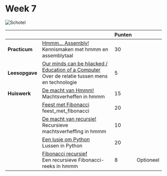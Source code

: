 # Week 7

![Schotel](/images/saucer.png)

|                |                                                                                                                               | Punten |           |
|----------------|-------------------------------------------------------------------------------------------------------------------------------|--------|-----------|
| **Practicum**  | [Hmmm… Assembly!](/problems/hmmm_assembly/index)<br>Kennismaken met hmmm en assemblytaal                                            | 30     |           |
| **Leesopgave** | [Our minds can be hijacked / Education of a Computer](/readings/hijacked_minds)<br>Over de relatie tussen mens en technologie | 5      |           |
| **Huiswerk**   | [De macht van Hmmm!](/problems/macht_van_hmmm/index)<br>Machtsverheffen in hmmm                                                     | 15     |           |
|                | [Feest met Fibonacci](/problems/eerlijke_verdeling/index)<br>feest_met_fibonacci                                                 | 20     |           |
|                | [De macht van recursie!](/problems/macht_van_recursie/index)<br>Recursieve machtsverheffing in hmmm                                 | 10     |           |
|                | [Een lusje om Python](/problems/een_lus_om_python/index)<br>Lussen in Python                                                        | 20     |           |
|                | [Fibonacci recursief](/problems/fibonacci_recursief/index)<br>Een recursieve Fibonacci-reeks in hmmm                                | 8      | Optioneel |
